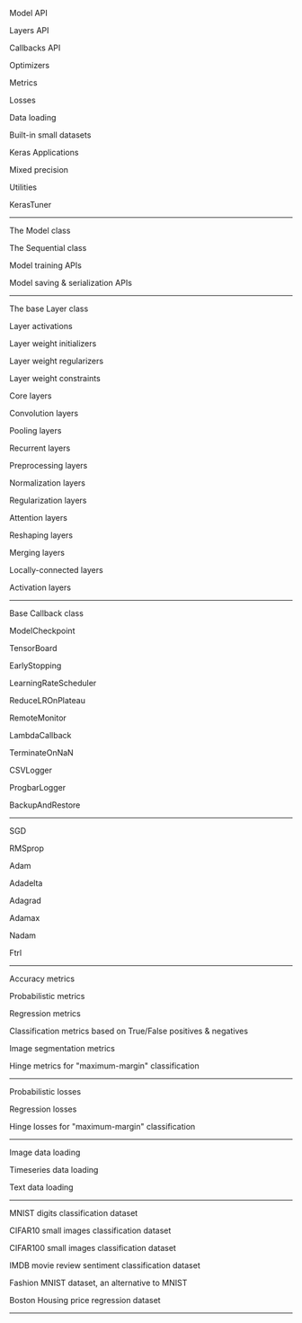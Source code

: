 Model API

Layers API

Callbacks API

Optimizers

Metrics

Losses

Data loading

Built-in small datasets

Keras Applications 

Mixed precision

Utilities

KerasTuner

-------

The Model class

The Sequential class

Model training APIs

Model saving & serialization APIs

-------

The base Layer class

Layer activations

Layer weight initializers

Layer weight regularizers

Layer weight constraints 

Core layers

Convolution layers

Pooling layers

Recurrent layers

Preprocessing layers

Normalization layers 

Regularization layers 

Attention layers

Reshaping layers 

Merging layers 

Locally-connected layers 

Activation layers

-------

Base Callback class

ModelCheckpoint

TensorBoard

EarlyStopping

LearningRateScheduler

ReduceLROnPlateau

RemoteMonitor

LambdaCallback

TerminateOnNaN

CSVLogger

ProgbarLogger

BackupAndRestore 

-------

SGD

RMSprop

Adam

Adadelta

Adagrad

Adamax

Nadam

Ftrl

-------

Accuracy metrics

Probabilistic metrics

Regression metrics

Classification metrics based on True/False positives & negatives 

Image segmentation metrics 

Hinge metrics for "maximum-margin" classification

-------

Probabilistic losses

Regression losses

Hinge losses for "maximum-margin" classification

--------

Image data loading

Timeseries data loading

Text data loading

-----------

MNIST digits classification dataset 

CIFAR10 small images classification dataset

CIFAR100 small images classification dataset

IMDB movie review sentiment classification dataset 

Fashion MNIST dataset, an alternative to MNIST

Boston Housing price regression dataset

------










